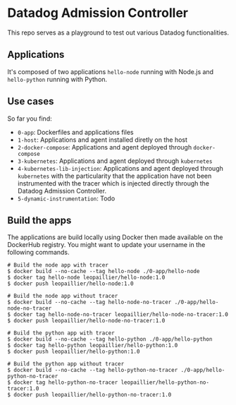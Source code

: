 # Datadog Admission Controller

This repo serves as a playground to test out various Datadog functionalities.

## Applications

It's composed of two applications `hello-node` running with Node.js and `hello-python` running with Python.

## Use cases

So far you find:
* `0-app`: Dockerfiles and applications files
* `1-host`: Applications and agent installed diretly on the host
* `2-docker-compose`: Applications and agent deployed through `docker-compose`
* `3-kubernetes`: Applications and agent deployed through `kubernetes`
* `4-kubernetes-lib-injection`: Applications and agent deployed through `kubernetes` with the particularity that the application have not been instrumented with the tracer which is injected directly through the Datadog Admission Controller.
* `5-dynamic-instrumentation`: Todo

## Build the apps

The applications are build locally using Docker then made available on the DockerHub registry. You might want to update your username in the following commands.

```shell
# Build the node app with tracer
$ docker build --no-cache --tag hello-node ./0-app/hello-node
$ docker tag hello-node leopaillier/hello-node:1.0
$ docker push leopaillier/hello-node:1.0

# Build the node app without tracer
$ docker build --no-cache --tag hello-node-no-tracer ./0-app/hello-node-no-tracer
$ docker tag hello-node-no-tracer leopaillier/hello-node-no-tracer:1.0
$ docker push leopaillier/hello-node-no-tracer:1.0

# Build the python app with tracer
$ docker build --no-cache --tag hello-python ./0-app/hello-python
$ docker tag hello-python leopaillier/hello-python:1.0
$ docker push leopaillier/hello-python:1.0

# Build the python app without tracer
$ docker build --no-cache --tag hello-python-no-tracer ./0-app/hello-python-no-tracer
$ docker tag hello-python-no-tracer leopaillier/hello-python-no-tracer:1.0
$ docker push leopaillier/hello-python-no-tracer:1.0
```